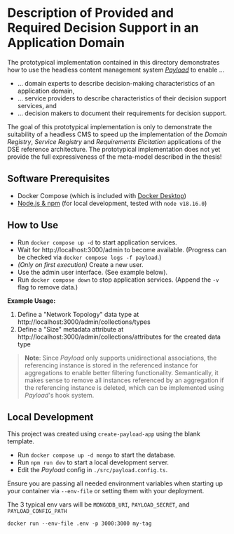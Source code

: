 # Description of Provided and Required Decision Support in an Application Domain

The prototypical implementation contained in this directory demonstrates how to use the headless content management system [_Payload_](https://payloadcms.com/) to enable ...

- ... domain experts to describe decision-making characteristics of an application domain,
- ... service providers to describe characteristics of their decision support services, and
- ... decision makers to document their requirements for decision support.

The goal of this prototypical implementation is only to demonstrate the suitability of a headless CMS to speed up the implementation of the _Domain Registry_, _Service Registry_ and _Requirements Elicitation_ applications of the DSE reference architecture. The prototypical implementation does not yet provide the full expressiveness of the meta-model described in the thesis!

## Software Prerequisites

- Docker Compose (which is included with [Docker Desktop](https://www.docker.com/products/docker-desktop/))
- [Node.js & npm](https://nodejs.org/en) (for local development, tested with `node v18.16.0`)

## How to Use

- Run `docker compose up -d` to start application services.
- Wait for http://localhost:3000/admin to become available. (Progress can be checked via `docker compose logs -f payload`.)
- _(Only on first execution)_ Create a new user.
- Use the admin user interface. (See example below).
- Run `docker compose down` to stop application services. (Append the `-v` flag to remove data.)

**Example Usage:**

1. Define a "Network Topology" data type at http://localhost:3000/admin/collections/types
2. Define a "Size" metadata attribute at http://localhost:3000/admin/collections/attributes for the created data type

> **Note**: Since _Payload_ only supports unidirectional associations, the referencing instance is stored in the referenced instance for aggregations to enable better filtering functionality. Semantically, it makes sense to remove all instances referenced by an aggregation if the referencing instance is deleted, which can be implemented using _Payload_'s hook system.

## Local Development

This project was created using `create-payload-app` using the blank template.

- Run `docker compose up -d mongo` to start the database.
- Run `npm run dev` to start a local development server.
- Edit the _Payload_ config in `./src/payload.config.ts`.

Ensure you are passing all needed environment variables when starting up your container via `--env-file` or setting them with your deployment.

The 3 typical env vars will be `MONGODB_URI`, `PAYLOAD_SECRET`, and `PAYLOAD_CONFIG_PATH`

`docker run --env-file .env -p 3000:3000 my-tag`
